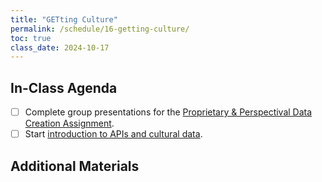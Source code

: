 ```yaml
---
title: "GETting Culture"
permalink: /schedule/16-getting-culture/
toc: true
class_date: 2024-10-17
---
```


## In-Class Agenda

- [ ] Complete group presentations for the [Proprietary & Perspectival Data Creation Assignment]({{site.baseurl}}/proprietary-perspectival-dataset-creation).
- [ ] Start [introduction to APIs and cultural data]({{site.baseurl}}/materials/creating_curating_humanities_data/06-getting-data-apis/).

## Additional Materials
